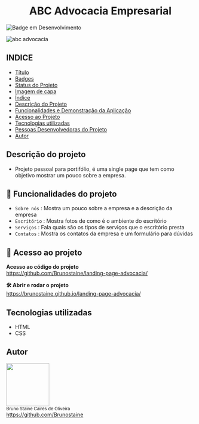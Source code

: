 <h1 align="center"> ABC Advocacia Empresarial </h1>

![Badge em Desenvolvimento](http://img.shields.io/static/v1?label=STATUS&message=FINALIZADO&color=GREEN&style=for-the-badge)
 
![abc advocacia](https://user-images.githubusercontent.com/87622645/157890705-9a77e207-8948-415e-8d30-e6e926f64ea8.png)


## INDICE

* [Título](#titulo)
* [Badges](#badges)
* [Status do Projeto](#status-do-Projeto)
* [Imagem de capa](#Imagem-de-capa)
* [Índice](#índice)
* [Descrição do Projeto](#descrição-do-projeto)
* [Funcionalidades e Demonstração da Aplicação](#funcionalidades-e-demonstração-da-aplicação)
* [Acesso ao Projeto](#acesso-ao-projeto)
* [Tecnologias utilizadas](#tecnologias-utilizadas)
* [Pessoas Desenvolvedoras do Projeto](#pessoas-desenvolvedoras)
* [Autor](#Autor)

## Descrição do projeto

- Projeto pessoal para portifólio, é uma single page que tem como objetivo mostrar um pouco sobre a empresa. 

## :hammer: Funcionalidades do projeto

- `Sobre nós` : Mostra um pouco sobre a empresa e a descrição da empresa
- `Escritório` : Mostra fotos de como é o ambiente do escritório
- `Serviços` : Fala quais são os tipos de serviços que o escritório presta
- `Contatos` : Mostra os contatos da empresa e um formulário para dúvidas

## 📁 Acesso ao projeto

**Acesso ao código do projeto**<br>
https://github.com/Brunostaine/landing-page-advocacia/

**🛠️ Abrir e rodar o projeto**<br>
https://brunostaine.github.io/landing-page-advocacia/

## Tecnologias utilizadas
* HTML
* CSS

## Autor

<img src="https://user-images.githubusercontent.com/87622645/157755137-8d22a951-d323-4c33-814e-c0351ebefafe.png" width=115><br>
<sub>Bruno Staine Caires de Oliveira</sub><br>
https://github.com/Brunostaine 



